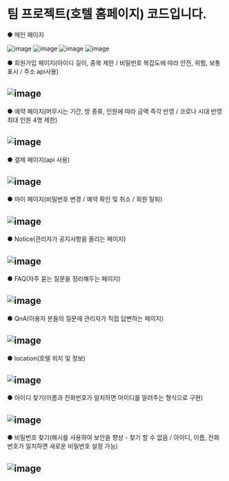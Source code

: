 # 팀 프로젝트(호텔 홈페이지) 코드입니다.

● 메인 페이지

![image](https://user-images.githubusercontent.com/92214330/167806773-e9fc3e3c-9ae0-40e8-b48a-766ad2b339f5.png)
![image](https://user-images.githubusercontent.com/92214330/167807177-017e6dc2-f19e-4af1-964f-4b634fae9219.png)
![image](https://user-images.githubusercontent.com/92214330/167807252-c54791c7-7c55-41cc-8a39-dc2ccecdc0b3.png)
![image](https://user-images.githubusercontent.com/92214330/167807565-44ae7726-ed5d-4e0b-9120-48abe6a13566.png)

● 회원가입 페이지(아이디 길이, 중복 제한 / 비밀번호 복잡도에 따라 안전, 위험, 보통 표시 / 주소 api사용)

![image](https://user-images.githubusercontent.com/92214330/167808127-7c448fb3-acb3-4244-930c-c99a24f71954.png)
----------------------------------------------------------------------------------------------------------------
● 예약 페이지(머무시는 기간, 방 종류, 인원에 따라 금액 즉각 반영 / 코로나 시대 반영 최대 인원 4명 제한)

![image](https://user-images.githubusercontent.com/92214330/167809721-0054ae9d-a51c-4161-8cf9-4af3f8ed1e53.png)
----------------------------------------------------------------------------------------------------------------
● 결제 페이지(api 사용)

![image](https://user-images.githubusercontent.com/92214330/167810096-e83f9c99-f823-449c-80f4-1e8cbe38536b.png)
----------------------------------------------------------------------------------------------------------------
● 마이 페이지(비밀번호 변경 / 예약 확인 및 취소 / 회원 탈퇴)

![image](https://user-images.githubusercontent.com/92214330/167810346-02a7f07f-75a1-4c02-8a2e-8722f513a365.png)
----------------------------------------------------------------------------------------------------------------
● Notice(관리자가 공지사항을 올리는 페이지)

![image](https://user-images.githubusercontent.com/92214330/167811695-b9c8c8e0-ced5-4d71-bee5-d126d5f09a2a.png)
----------------------------------------------------------------------------------------------------------------
● FAQ(자주 묻는 질문을 정리해두는 페이지)

![image](https://user-images.githubusercontent.com/92214330/167811953-edce70c0-887f-46da-b141-1b04658fd9df.png)
----------------------------------------------------------------------------------------------------------------
● QnA(이용자 분들의 질문에 관리자가 직접 답변하는 페이지)

![image](https://user-images.githubusercontent.com/92214330/167812084-3433b62f-2eb9-4cf1-8767-85329010981d.png)
----------------------------------------------------------------------------------------------------------------
● location(호텔 위치 및 정보)

![image](https://user-images.githubusercontent.com/92214330/167812218-0de46bbe-b13e-43db-80ce-a2863e7e2c89.png)
----------------------------------------------------------------------------------------------------------------
● 아이디 찾기(이름과 전화번호가 일치하면 아이디를 알려주는 형식으로 구현)

![image](https://user-images.githubusercontent.com/92214330/167812345-ede3eaad-6e0c-404a-8745-1718d5ced8e2.png)
----------------------------------------------------------------------------------------------------------------
● 비밀번호 찾기(해시를 사용하여 보안을 향상 - 찾기 할 수 없음 / 아이디, 이름, 전화번호가 일치하면 새로운 비밀번호 설정 가능)

![image](https://user-images.githubusercontent.com/92214330/167812541-c026c7d1-0862-4f7e-8c52-45e3746d5349.png)
----------------------------------------------------------------------------------------------------------------

